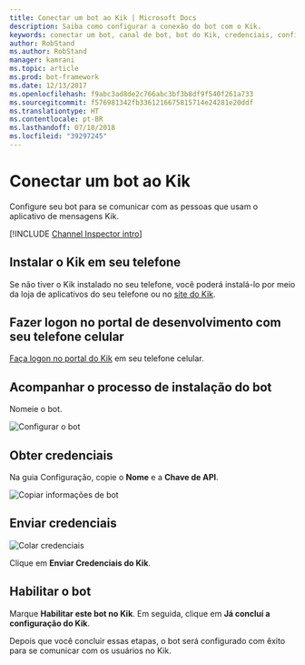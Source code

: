 ```yaml
---
title: Conectar um bot ao Kik | Microsoft Docs
description: Saiba como configurar a conexão do bot com o Kik.
keywords: conectar um bot, canal de bot, bot do Kik, credenciais, configurar, telefone
author: RobStand
ms.author: RobStand
manager: kamrani
ms.topic: article
ms.prod: bot-framework
ms.date: 12/13/2017
ms.openlocfilehash: f9abc3ad8de2c766abc3bf3b8df9f540f261a733
ms.sourcegitcommit: f576981342fb3361216675815714e24281e20ddf
ms.translationtype: HT
ms.contentlocale: pt-BR
ms.lasthandoff: 07/18/2018
ms.locfileid: "39297245"
---
```

# <a name="connect-a-bot-to-kik"></a>Conectar um bot ao Kik

Configure seu bot para se comunicar com as pessoas que usam o aplicativo de mensagens Kik.

[!INCLUDE [Channel Inspector intro](~/includes/snippet-channel-inspector.md)]

## <a name="install-kik-on-your-phone"></a>Instalar o Kik em seu telefone

Se não tiver o Kik instalado no seu telefone, você poderá instalá-lo por meio da loja de aplicativos do seu telefone ou no <a href="https://www.kik.com/" target="_blank">site do Kik</a>.

## <a name="log-into-the-dev-portal-with-your-mobile-phone"></a>Fazer logon no portal de desenvolvimento com seu telefone celular

<a href="https://dev.kik.com" target="_blank">Faça logon no portal do Kik</a> em seu telefone celular.

## <a name="follow-the-bot-setup-process"></a>Acompanhar o processo de instalação do bot

Nomeie o bot.

![Configurar o bot](~/media/channels/kik-phone.png)

## <a name="gather-credentials"></a>Obter credenciais

Na guia Configuração, copie o **Nome** e a **Chave de API**.

![Copiar informações de bot](~/media/channels/kik-configure.png)

## <a name="submit-credentials"></a>Enviar credenciais

![Colar credenciais](~/media/channels/kik-creds.png)

Clique em **Enviar Credenciais do Kik**.

## <a name="enable-the-bot"></a>Habilitar o bot

Marque **Habilitar este bot no Kik**. Em seguida, clique em **Já concluí a configuração do Kik**.

Depois que você concluir essas etapas, o bot será configurado com êxito para se comunicar com os usuários no Kik.
